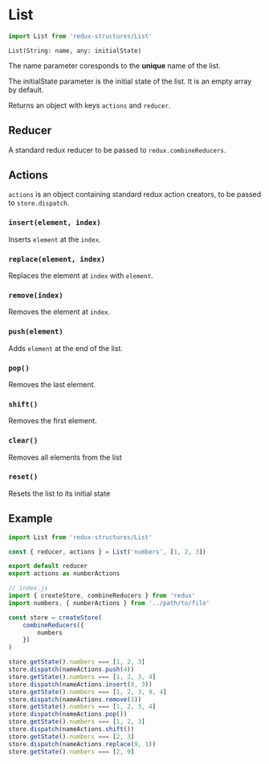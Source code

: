 # List
```js
import List from 'redux-structures/List'
```

`List(String: name, any: initialState)`

The name parameter coresponds to the <b>unique</b> name of the list.

The initialState parameter is the initial state of the list. It is an empty array by default.

Returns an object with keys `actions` and `reducer`.

## Reducer

A standard redux reducer to be passed to `redux.combineReducers`.

## Actions

`actions` is an object containing standard redux action creators, to be passed to `store.dispatch`.

### `insert(element, index)`

Inserts `element` at the `index`.

### `replace(element, index)`

Replaces the element at `index` with `element`.

### `remove(index)`

Removes the element at `index`.

### `push(element)`

Adds `element` at the end of the list.

### `pop()`

Removes the last element.

### `shift()`

Removes the first element.

### `clear()`

Removes all elements from the list

### `reset()`

Resets the list to its initial state

## Example

```js
import List from 'redux-structures/List'

const { reducer, actions } = List('numbers', [1, 2, 3])

export default reducer
export actions as numberActions
```

```js
// index.js
import { createStore, combineReducers } from 'redux'
import numbers, { numberActions } from '../path/to/file'

const store = createStore(
    combineReducers({
        numbers
    })
)

store.getState().numbers === [1, 2, 3]
store.dispatch(nameActions.push(4))
store.getState().numbers === [1, 2, 3, 4]
store.dispatch(nameActions.insert(9, 3))
store.getState().numbers === [1, 2, 3, 9, 4]
store.dispatch(nameActions.remove(3))
store.getState().numbers === [1, 2, 3, 4]
store.dispatch(nameActions.pop())
store.getState().numbers === [1, 2, 3]
store.dispatch(nameActions.shift())
store.getState().numbers === [2, 3]
store.dispatch(nameActions.replace(9, 1))
store.getState().numbers === [2, 9]
```
